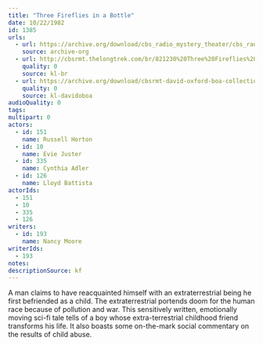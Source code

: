```yaml
---
title: "Three Fireflies in a Bottle"
date: 10/22/1982
id: 1385
urls: 
  - url: https://archive.org/download/cbs_radio_mystery_theater/cbs_radio_mystery_theater-1351-1399.zip/cbs_radio_mystery_theater-1351-1399%2Fcbsrmt_1385_three_fireflies_in_a_bottle.mp3
    source: archive-org
  - url: http://cbsrmt.thelongtrek.com/br/821230%20Three%20Fireflies%20In%20A%20Bottle%20WMCA.mp3
    quality: 0
    source: kl-br
  - url: https://archive.org/download/cbsrmt-david-oxford-boa-collection/CBSRMT-821022-1385-repeated-821231-Three-Fireflies-in-a-Bottle-(128-48)_WBBM-JE-{BoA}.mp3
    quality: 0
    source: kl-davidoboa
audioQuality: 0
tags: 
multipart: 0
actors:  
  - id: 151
    name: Russell Horton  
  - id: 10
    name: Evie Juster  
  - id: 335
    name: Cynthia Adler  
  - id: 126
    name: Lloyd Battista
actorIds:  
  - 151  
  - 10  
  - 335  
  - 126
writers:  
  - id: 193
    name: Nancy Moore
writerIds:  
  - 193
notes: 
descriptionSource: kf
---
```

A man claims to have reacquainted himself with an extraterrestrial being he first befriended as a child. The extraterrestrial portends doom for the human race because of pollution and war. This sensitively written, emotionally moving sci-fi tale tells of a boy whose extra-terrestrial childhood friend transforms his life. It also boasts some on-the-mark social commentary on the results of child abuse.